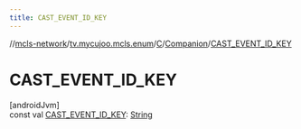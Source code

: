 ```yaml
---
title: CAST_EVENT_ID_KEY
---
```

//[mcls-network](../../../../index.html)/[tv.mycujoo.mcls.enum](../../index.html)/[C](../index.html)/[Companion](index.html)/[CAST_EVENT_ID_KEY](-c-a-s-t_-e-v-e-n-t_-i-d_-k-e-y.html)



# CAST_EVENT_ID_KEY



[androidJvm]\
const val [CAST_EVENT_ID_KEY](-c-a-s-t_-e-v-e-n-t_-i-d_-k-e-y.html): [String](https://kotlinlang.org/api/latest/jvm/stdlib/kotlin/-string/index.html)




